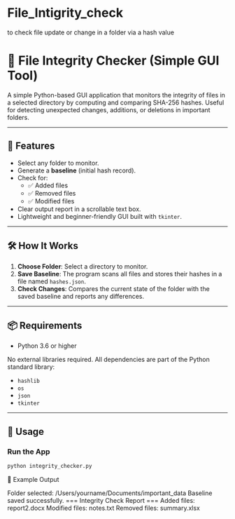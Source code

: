 # File_Intigrity_check
to check file update or change in a folder via a hash value
# 🔐 File Integrity Checker (Simple GUI Tool)

A simple Python-based GUI application that monitors the integrity of files in a selected directory by computing and comparing SHA-256 hashes. Useful for detecting unexpected changes, additions, or deletions in important folders.

---

## 🚀 Features

- Select any folder to monitor.
- Generate a **baseline** (initial hash record).
- Check for:
  - ✅ Added files
  - ✅ Removed files
  - ✅ Modified files
- Clear output report in a scrollable text box.
- Lightweight and beginner-friendly GUI built with `tkinter`.

---

## 🛠️ How It Works

1. **Choose Folder**: Select a directory to monitor.
2. **Save Baseline**: The program scans all files and stores their hashes in a file named `hashes.json`.
3. **Check Changes**: Compares the current state of the folder with the saved baseline and reports any differences.

---

## 📦 Requirements

- Python 3.6 or higher

No external libraries required. All dependencies are part of the Python standard library:
- `hashlib`
- `os`
- `json`
- `tkinter`

---

## 🧪 Usage

### Run the App

```bash
python integrity_checker.py
```
📝 Example Output

Folder selected: /Users/yourname/Documents/important_data
Baseline saved successfully.
=== Integrity Check Report ===
Added files: report2.docx
Modified files: notes.txt
Removed files: summary.xlsx

